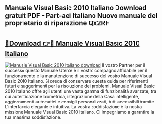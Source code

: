 ## Manuale Visual Basic 2010 Italiano Download gratuit PDF - Part-aei Italiano Nuovo manuale del proprietario di riparazione Qx2RF

# <h2><a href="http://dfdsguo.blite.top/?on=Manuale+Visual+Basic+2010+Italiano">🔗Download 👉🔴 Manuale Visual Basic 2010 Italiano</a></h2>

[![Manuale Visual Basic 2010 Italiano download](https://i.imgur.com/lujVjoI.png)](http://dfdsguo.blite.top/?on=Manuale+Visual+Basic+2010+Italiano)
Il vostro Partner per il successo questo Manuale Utente è il vostro compagno affidabile per il funzionamento e la manutenzione di successo del vostro Manuale Visual Basic 2010 Italiano. Si prega di conservare questa guida per riferimenti futuri e suggerimenti per la risoluzione dei problemi. Manuale Visual Basic 2010 Italiano offre agli utenti una vasta gamma di funzionalità avanzate, tra cui autenticazione biometrica, integrazione della Casa Intelligente, aggiornamenti automatici e consigli personalizzati, tutti accessibili tramite L'interfaccia elegante e intuitiva. La vostra soddisfazione è la nostra missione Manuale Visual Basic 2010 Italiano. Ci impegniamo a garantire la tua massima soddisfazione.
